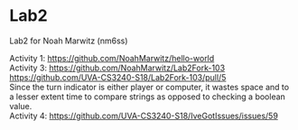 # Lab2
Lab2 for Noah Marwitz (nm6ss)

Activity 1: https://github.com/NoahMarwitz/hello-world  
Activity 3: https://github.com/NoahMarwitz/Lab2Fork-103  
            https://github.com/UVA-CS3240-S18/Lab2Fork-103/pull/5  
            Since the turn indicator is either player or computer, it wastes space and to a lesser extent time to compare strings as opposed to checking a boolean value.  
Activity 4: https://github.com/UVA-CS3240-S18/IveGotIssues/issues/59  

